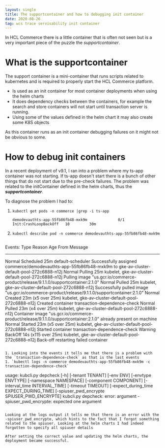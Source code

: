 ```yaml
---
layout: single
title: The supportcontainer and how to debugging init container
date: 2020-08-26
tag: wcs trace servisability init container
---
```

In HCL Commerce there is a little container that is often not seen but is a very important piece of the puzzle the *supportcontainer*.

# What is the supportcontainer

The support container is a mini-container that runs scripts related to kubernetes and is required to properly start the HCL Commerce platform.

- Is used as an init container for most container deployments when using the helm charts
- It does dependency checks between the containers, for example the search and store containers will not start until transaction server is running.
- Using some of the values defined in the helm chart it may also create some K8S objects

As this container runs as an init container debugging failures on it might not be obvious to some.

# How to debug init containers

In a recent deployment of v9.1, I ran into a problem where my ts-app container was not starting. If ts-app doesn't start there is a bunch of other things that do not start due to the pre-check failures. The problem was related to the initContainer defined in the helm charts, thus the ***supportcontainer***.

To diagnose the problem I had to:
1. `kubectl get pods -n commerce |grep -i ts-app`
   ```
   demodevauthts-app-55fb86fb48-mxk9m              0/1     Init:CrashLoopBackOff   10         30m
   ```

1. `kubectl describe pod -n commerce demodevauthts-app-55fb86fb48-mxk9m`
   ```
Events:
  Type     Reason     Age                  From                                                Message
  ----     ------     ----                 ----                                                -------
  Normal   Scheduled  25m                  default-scheduler                                   Successfully assigned commerce/demodevauthts-app-55fb86fb48-mxk9m to gke-av-cluster-default-pool-272c6888-n12j
  Normal   Pulling    25m                  kubelet, gke-av-cluster-default-pool-272c6888-n12j  Pulling image "us.gcr.io/commerce-product/release/9.1.1.0/supportcontainer:2.1.0"
  Normal   Pulled     25m                  kubelet, gke-av-cluster-default-pool-272c6888-n12j  Successfully pulled image "us.gcr.io/commerce-product/release/9.1.1.0/supportcontainer:2.1.0"
  Normal   Created    23m (x5 over 25m)    kubelet, gke-av-cluster-default-pool-272c6888-n12j  Created container transaction-dependence-check
  Normal   Pulled     23m (x4 over 25m)    kubelet, gke-av-cluster-default-pool-272c6888-n12j  Container image "us.gcr.io/commerce-product/release/9.1.1.0/supportcontainer:2.1.0" already present on machine
  Normal   Started    23m (x5 over 25m)    kubelet, gke-av-cluster-default-pool-272c6888-n12j  Started container transaction-dependence-check
  Warning  BackOff    14s (x115 over 25m)  kubelet, gke-av-cluster-default-pool-272c6888-n12j  Back-off restarting failed container
   ```

1. Looking into the events it tells me that there is a problem with the `transaction-dependence-check` as that is the last events
1. `kubectl logs -n commerce demodevauthts-app-55fb86fb48-mxk9m -c transaction-dependence-check`
   ```
usage: kubcli.py depcheck [-h] [-tenant TENANT] [-env ENV] [-envtype ENVTYPE]
                          [-namespace NAMESPACE] [-component COMPONENT]
                          [-interval_time INTERVAL_TIME] [-timeout TIMEOUT]
                          [-expect_during_time EXPECT_DURING_TIME]
                          [-spiuser_pwd_encrypte SPIUSER_PWD_ENCRYPTE]
kubcli.py depcheck: error: argument -spiuser_pwd_encrypte: expected one argument
   ```

Looking at the logs output it tells me that there is an error with the -spiuser_pwd_encrypte, which hints to the fact that I forgot something related to the spiuser. Looking at the helm charts I had indeed forgotten to specify all spiuser details

After setting the correct value and updating the helm charts, the deployment became successful.
